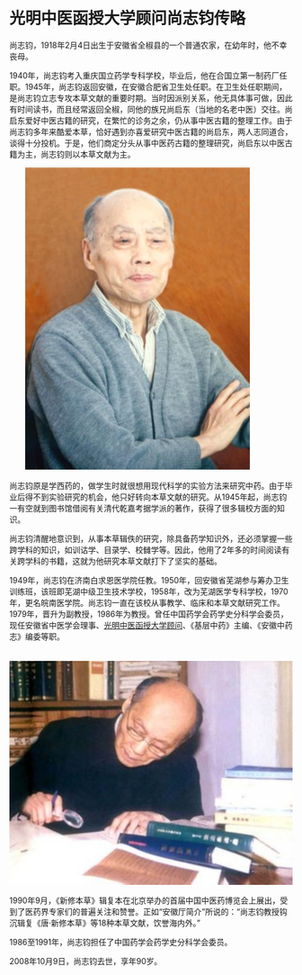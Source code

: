 # 光明中医函授大学顾问尚志钧传略

尚志钧，1918年2月4日出生于安徽省全椒县的一个普通农家，在幼年时，他不幸丧母。

1940年，尚志钧考入重庆国立药学专科学校，毕业后，他在合国立第一制药厂任职。1945年，尚志钧返回安徽，在安徽合肥省卫生处任职。在卫生处任职期间，是尚志钧立志专攻本草文献的重要时期。当时因派别关系，他无具体事可做，因此有时间读书，而且经常返回全椒，同他的族兄尚启东（当地的名老中医）交往。尚启东爱好中医古籍的研究，在繁忙的诊务之余，仍从事中医古籍的整理工作。由于尚志钧多年来酷爱本草，恰好遇到亦喜爱研究中医古籍的尚启东，两人志同道合，谈得十分投机。于是，他们商定分头从事中医药古籍的整理研究，尚启东以中医古籍为主，尚志钧则以本草文献为主。

　　![img](img/20190701170455bfdb60.jpg)

尚志钧原是学西药的，做学生时就很想用现代科学的实验方法来研究中药。由于毕业后得不到实验研究的机会，他只好转向本草文献的研究。从1945年起，尚志钧一有空就到图书馆借阅有关清代乾嘉考据学派的著作，获得了很多辑校方面的知识。

尚志钧清醒地意识到，从事本草辑佚的研究，除具备药学知识外，还必须掌握一些跨学科的知识，如训诂学、目录学、校雠学等。因此，他用了2年多的时间阅读有关跨学科的书籍，这就为他研究本草文献打下了坚实的基础。

1949年，尚志钧在济南白求恩医学院任教。1950年，回安徽省芜湖参与筹办卫生训练班，该班即芜湖中级卫生技术学校，1958年，改为芜湖医学专科学校，1970年，更名皖南医学院。尚志钧一直在该校从事教学、临床和本草文献研究工作。1979年，晋升为副教授，1986年为教授。曾任中国药学会药学史分科学会委员，现任安徽省中医学会理事、[光明中医函授大学顾问](http://www.gmzywx.com/)、《基层中药》主编、《安徽中药志》编委等职。

　　![img](img/20190701170501d4eb9a.jpg)

1990年9月，《新修本草》辑复本在北京举办的首届中国中医药博览会上展出，受到了医药界专家们的普遍关注和赞誉。正如“安徽厅简介”所说的：“尚志钧教授钩沉辑复《唐·新修本草》等18种本草文献，饮誉海内外。”

1986至1991年，尚志钧担任了中国药学会药学史分科学会委员。

2008年10月9日，尚志钧去世，享年90岁。